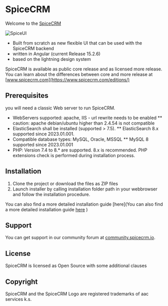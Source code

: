# SpiceCRM

Welcome to the [SpiceCRM](https://www.spicecrm.com)

![SpiceUI](https://www.spicecrm.com/wp-content/uploads/2020/12/allformfactors-1.png)

* Built from scratch as new flexible UI that can be used with the SpiceCRM backend
* written in Angular (current Release 15.2.6)
* based on the lightning design system

SpiceCRM is available as public core release and as licensed more release. You can learn about the differences between core and more release at [www.spicecrm.com](https://www.spicecrm.com/editions/)

## Prerequisites

you will need a classic Web server to run SpiceCRM.
* WebServers supported: apache, IIS - url rewrite needs to be enabled
** caution: apache debian/ubuntu higher than 2.4.54 is not compatible
* ElasticSearch shall be installed (supported > 7.5). 
** ElasticSearch 8.x supported since 2023.01.001.
* Compatible database types: MySQL, Oracle, MSSQL
** MySQL 8 supported since 2023.01.001
* PHP: Version 7.4 to 8.* are supported. 8.x is recommended. PHP extensions check is performed during installation process.

## Installation

1. Clone the project or download the files as ZIP files
2. Launch installer by calling installation folder path in your webbrowser and follow the installation procedure.

You can also find a more detailed installation guide [here](You can also find a more detailed installation guide [here](https://www.spicecrm.com/wp-content/uploads/2022/11/SpiceCRM-Installation-Guide_202301001.pdf)
)

## Support

You can get support in our community forum at [community.spicecrm.io](https://community.spicecrm.io).

## License

SpiceCRM is licensed as Open Source with some additional clauses

## Copyright

SpiceCRM and the SpiceCRM Logo are registered trademarks of aac services k.s.
